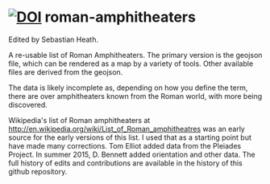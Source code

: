 [![DOI](https://zenodo.org/badge/DOI/10.5281/zenodo.159621.svg)](http://dx.doi.org/10.5281/zenodo.159621)
roman-amphitheaters
===================
Edited by Sebastian Heath.

A re-usable list of Roman Amphitheaters. The primary version is the geojson file, which can be rendered as a map by a variety of tools. Other available files are derived from the geojson.

The data is likely incomplete as, depending on how you define the term, there are over amphitheaters known from the Roman world, with more being discovered.

Wikipedia's list of Roman amphitheaters at http://en.wikipedia.org/wiki/List_of_Roman_amphitheatres was an early source for the early versions of this list. I used that as a starting point but have made many corrections. Tom Elliot added data from the Pleiades Project. In summer 2015, D. Bennett added orientation and other data. The full history of edits and contributions are available in the history of this github repository.
